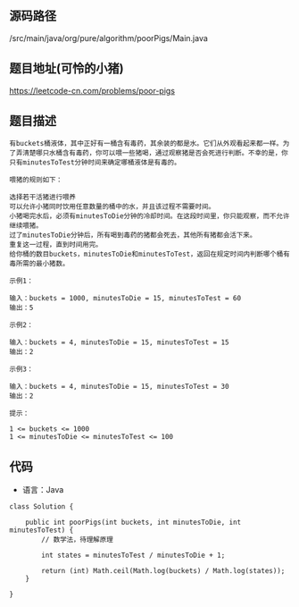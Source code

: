 ## 源码路径

/src/main/java/org/pure/algorithm/poorPigs/Main.java

## 题目地址(可怜的小猪)

https://leetcode-cn.com/problems/poor-pigs

## 题目描述

```
有buckets桶液体，其中正好有一桶含有毒药，其余装的都是水。它们从外观看起来都一样。为了弄清楚哪只水桶含有毒药，你可以喂一些猪喝，通过观察猪是否会死进行判断。不幸的是，你只有minutesToTest分钟时间来确定哪桶液体是有毒的。

喂猪的规则如下：

选择若干活猪进行喂养
可以允许小猪同时饮用任意数量的桶中的水，并且该过程不需要时间。
小猪喝完水后，必须有minutesToDie分钟的冷却时间。在这段时间里，你只能观察，而不允许继续喂猪。
过了minutesToDie分钟后，所有喝到毒药的猪都会死去，其他所有猪都会活下来。
重复这一过程，直到时间用完。
给你桶的数目buckets，minutesToDie和minutesToTest，返回在规定时间内判断哪个桶有毒所需的最小猪数。

示例1：

输入：buckets = 1000, minutesToDie = 15, minutesToTest = 60
输出：5

示例2：

输入：buckets = 4, minutesToDie = 15, minutesToTest = 15
输出：2

示例3：

输入：buckets = 4, minutesToDie = 15, minutesToTest = 30
输出：2

提示：

1 <= buckets <= 1000
1 <= minutesToDie <= minutesToTest <= 100
```

## 代码

- 语言：Java

```
class Solution {

    public int poorPigs(int buckets, int minutesToDie, int minutesToTest) {
        // 数学法，待理解原理

        int states = minutesToTest / minutesToDie + 1;

        return (int) Math.ceil(Math.log(buckets) / Math.log(states));
    }

}
```